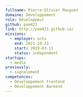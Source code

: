 ```yaml
---
fullname: Pierre-Olivier Mauguet
domaine: Développement
role: Développeur
github: pom421
link: http://pom421.github.io/
missions:
  - employer: octo
    end: 2021-10-31
    start: 2019-03-11
    status: independent
startups:
  - medle
previously:
  - signalement
competences:
  - Développement Frontend
  - Développement Backend
---
```

